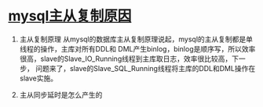 # [mysql主从复制原因](https://developer.aliyun.com/article/42638)

1. 主从复制原理
 从mysql的数据库主从复制原理说起，mysql的主从复制都是单线程的操作，主库对所有DDL和 DML产生binlog，binlog是顺序写，所以效率很高，slave的Slave_IO_Running线程到主库取日志，效率很比较高，下一步， 问题来了，slave的Slave_SQL_Running线程将主库的DDL和DML操作在slave实施。

 2. 主从同步延时是怎么产生的



